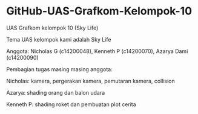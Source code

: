 # GitHub-UAS-Grafkom-Kelompok-10
UAS Grafkom kelompok 10 (Sky Life)

Tema UAS kelompok kami adalah Sky Life

Anggota: Nicholas G (c14200048), Kenneth P (c14200070), Azarya Dami (c14200090)

Pembagian tugas masing masing anggota:

Nicholas: kamera, pergerakan kamera, pemutaran kamera, collision

Azarya: shading orang dan balon udara

Kenneth P: shading roket dan pembuatan plot cerita
